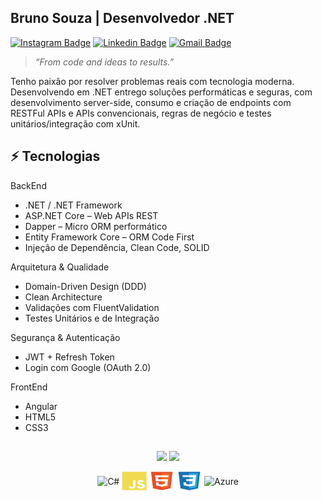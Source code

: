  ## Bruno Souza | Desenvolvedor .NET

<div 

[![Instagram Badge](https://img.shields.io/badge/-Instagram-C13584?style=flat-square&labelColor=C13584&logo=instagram&logoColor=white&link=https://www.instagram.com/brunopsouza_/)](https://www.instagram.com/brunopsouza_/)
[![Linkedin Badge](https://img.shields.io/badge/-LinkedIn-blue?style=flat-square&logo=LinkedIn&logoColor=white&link=https://www.linkedin.com/in/brunocpsouza/)](https://www.linkedin.com/in/brunocpsouza/)
[![Gmail Badge](https://img.shields.io/badge/-brunocarlos.souza@outlook.com-6A5ACD?style=flat-square&logo=Gmail&logoColor=white&link=mailto:brunocarlos.p.souza@gmail.com)](mailto:brunocarlos.p.souza@gmail.com)

> _“From code and ideas to results.”_

Tenho paixão por resolver problemas reais com tecnologia moderna. Desenvolvendo em .NET entrego soluções performáticas e seguras, com desenvolvimento server-side, consumo e criação de endpoints com RESTFul APIs e APIs convencionais, regras de negócio e testes unitários/integração com xUnit.

## ⚡ Tecnologias

 BackEnd
- .NET / .NET Framework
- ASP.NET Core – Web APIs REST
- Dapper – Micro ORM performático
- Entity Framework Core – ORM Code First
- Injeção de Dependência, Clean Code, SOLID

Arquitetura & Qualidade
- Domain-Driven Design (DDD)
- Clean Architecture
- Validações com FluentValidation
- Testes Unitários e de Integração

Segurança & Autenticação
- JWT + Refresh Token
- Login com Google (OAuth 2.0)

FrontEnd
- Angular
- HTML5
- CSS3

</div>

##

<p align="center">
  <img src="https://github-readme-stats-lilac-eight-84.vercel.app/api?username=brunopsouz&show_icons=true&count_private=true&theme=algolia" width="420" />
  <img src="https://github-readme-stats-lilac-eight-84.vercel.app/api/top-langs/?username=brunopsouz&layout=compact&theme=algolia" width="322"/>
</p>


 <div style="flex-basis: 48%;">
  <p align="center">
    <img align="center" alt="C#" height="30" width="40" src="https://cdn.jsdelivr.net/gh/devicons/devicon@latest/icons/csharp/csharp-original.svg">
    <img align="center" alt="Js" height="30" width="40" src="https://raw.githubusercontent.com/devicons/devicon/master/icons/javascript/javascript-plain.svg">
    <img align="center" alt="HTML" height="30" width="40" src="https://raw.githubusercontent.com/devicons/devicon/master/icons/html5/html5-original.svg">
    <img align="center" alt="CSS" height="30" width="40" src="https://raw.githubusercontent.com/devicons/devicon/master/icons/css3/css3-original.svg">
    <img align="center" alt="Azure" height="30" width="40" src="https://cdn.jsdelivr.net/gh/devicons/devicon@latest/icons/azuredevops/azuredevops-original.svg">
   </p>
 </div>


  ##
   
          
